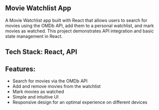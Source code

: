 ## Movie Watchlist App

A Movie Watchlist app built with React that allows users to search for movies using the OMDb API, add them to a personal watchlist, and mark movies as watched. This project demonstrates API integration and basic state management in React.

## Tech Stack: React, API

## Features:
- Search for movies via the OMDb API
- Add and remove movies from the watchlist
- Mark movies as watched
- Simple and intuitive UI
- Responsive design for an optimal experience on different devices
